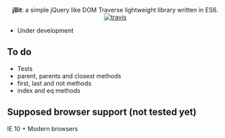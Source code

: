 <p align="center">
  <b>jBit</b>: a simple jQuery like DOM Traverse lightweight library written in ES6.
  <br>
  <a href="https://travis-ci.org/vfreitas-/jbit"><img src="https://travis-ci.org/vfreitas-/jBit.svg?branch=master" alt="travis"></a>
</p>


* Under development

## To do

- Tests
- parent, parents and closest methods
- first, last and not methods
- index and eq methods


## Supposed browser support (not tested yet)
IE 10 + 
Modern browsers
